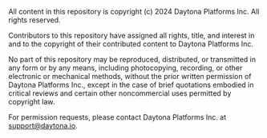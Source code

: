 All content in this repository is copyright (c) 2024 Daytona Platforms Inc. All rights reserved.

Contributors to this repository have assigned all rights, title, and interest in and to the copyright of their contributed content to Daytona Platforms Inc.

No part of this repository may be reproduced, distributed, or transmitted in any form or by any means, including photocopying, recording, or other electronic or mechanical methods, without the prior written permission of Daytona Platforms Inc., except in the case of brief quotations embodied in critical reviews and certain other noncommercial uses permitted by copyright law.

For permission requests, please contact Daytona Platforms Inc. at support@daytona.io.